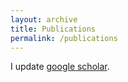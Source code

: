 ```yaml
---
layout: archive
title: Publications
permalink: /publications
---
```


I update [google scholar](https://scholar.google.com/citations?user=ZHHGVn8AAAAJ&hl=en).
